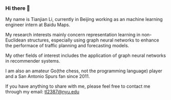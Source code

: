 ### Hi there 👋 
My name is Tianjian Li, currently in Beijing working as an machine learning engineer intern at Baidu Maps.  
  
My research interests mainly concern representation learning in non-Euclidean structures, 
especially using graph neural networks to enhance the performace of traffic planning and forecasting models.  

My other fields of interest includes the application of graph neural networks in recommender systems.  

I am also an amateur Go(the chess, not the programming language) player and a San Antonio Spurs fan since 2011.  

If you have anything to share with me, please feel free to contact me through my email: tl2387@nyu.edu


